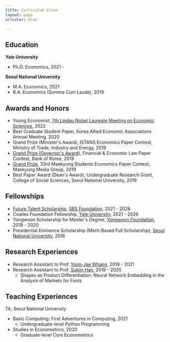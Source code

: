 ```yaml
---
title: Curriculum Vitae
layout: page
urlcolor: blue

---
```


## Education

**Yale University**
- Ph.D. Economics, 2021 -  

**Seoul National University**
- M.A. Economics, 2021
- B.A. Economics (Summa Cum Laude), 2019

## Awards and Honors

- Young Economist, [7th Lindau Nobel Laureate Meeting on Economic Sciences](https://www.lindau-nobel.org/), 2022
- Best Graduate Student Paper, Korea Allied Economic Associations Annual Meeting, 2020
- Grand Prize (Minister's Award), ISTANS Economics Paper Contest, Ministry of Trade,  Industry and Energy, 2019
- [Grand Prize (Governor's Award)](https://academic.naver.com/article.naver?doc_id=603653347),  Financial & Economic Law Paper Contest, Bank of Korea, 2019
- [Grand Prize](https://www.mk.co.kr/news/society/view/2019/03/138969/), 33rd Maekyung Students Economics Paper Contest, Maekyung Media Group, 2019
- Best Paper Award (Dean's Award), Undergraduate Research Grant, College of Social Sciences, Seoul National University, 2019

## Fellowships

- [Future Talent Scholarship](http://foundation.sbs.co.kr/culture.cmd?act=activityPhotoView&bbsId=1400&bbsSeqn=4635&currentPage=1), [SBS Foundation](http://foundation.sbs.co.kr/culture.cmd?act=MAIN), 2021 - 2026
- Cowles Foundation Fellowship, [Yale University](https://cowles.yale.edu/), 2021 - 2026
- Yongwoon Scholarship for Master's Degree, [Yongwoon Foundation](http://www.yongwoon.co.kr/), 2019 - 2020
- Presidential Eminence Scholarship (Merit-Based Full Scholarship), [Seoul National University](http://www.snu.ac.kr), 2018

## Research Experiences
- Research Assistant to Prof. [Yoon-Jae Whang](https://sites.google.com/site/whangyjhomepage/), 2019 - 2021
- Research Assistant to Prof. [Sukjin Han](https://sukjinhan.com/), 2019 - 2020
  - Shapes as Product Differentiation: Neural Network Embedding in the Analysis of Markets for Fonts

## Teaching Experiences

TA, Seoul National University

- Basic Computing: First Adventures in Computing, 2021    
  - Undergraduate-level Python Programming
- Studies in Econometrics, 2020
  - Graduate-level Core Econometrics
